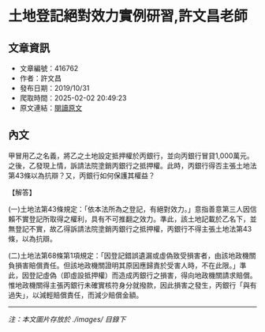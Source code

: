 # 土地登記絕對效力實例研習,許文昌老師

## 文章資訊
- 文章編號：416762
- 作者：許文昌
- 發布日期：2019/10/31
- 爬取時間：2025-02-02 20:49:23
- 原文連結：[閱讀原文](https://real-estate.get.com.tw/Columns/detail.aspx?no=416762)

## 內文
甲冒用乙之名義，將乙之土地設定抵押權於丙銀行，並向丙銀行冒貸1,000萬元。之後，乙發現上情，訴請法院塗銷丙銀行之抵押權。此時，丙銀行得否主張土地法第43條以為抗辯？又，丙銀行如何保護其權益？

【解答】

(一)土地法第43條規定：「依本法所為之登記，有絕對效力。」意指善意第三人因信賴不實登記所取得之權利，具有不可推翻之效力。準此，該土地記載於乙名下，並無登記不實，故乙得訴請法院塗銷丙銀行之抵押權，丙銀行不得主張土地法第43條，以為抗辯。

(二)土地法第68條第1項規定：「因登記錯誤遺漏或虛偽致受損害者，由該地政機關負損害賠償責任。但該地政機關證明其原因應歸責於受害人時，不在此限。」準此，因登記虛偽（即虛設抵押權）而造成丙銀行之損害，得向地政機關請求賠償。惟地政機關得主張丙銀行未確實核符身分就撥款，因此損害之發生，丙銀行「與有過失」，以減輕賠償責任，而減少賠償金額。

---
*注：本文圖片存放於 ./images/ 目錄下*

